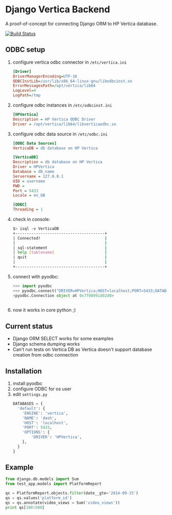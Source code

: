 Django Vertica Backend
======================

A proof-of-concept for connecting Django ORM to HP Vertica database.

[![Build Status](https://travis-ci.org/tumb1er/django_vertica_backend.svg?branch=master)](https://travis-ci.org/tumb1er/django_vertica_backend)

ODBC setup
----------

1. configure vertica odbc connector in `/etc/vertica.ini`
    ```ini
    [Driver]
    DriverManagerEncoding=UTF-16
    ODBCInstLib=/usr/lib/x86_64-linux-gnu/libodbcinst.so
    ErrorMessagesPath=/opt/vertica/lib64
    LogLevel=4
    LogPath=/tmp
    
    ```
    
2. configure odbc instances in `/etc/odbcinst.ini`
    ```ini
    [HPVertica]
    Description = HP Vertica ODBC Driver
    Driver = /opt/vertica/lib64/libverticaodbc.so
    
    ```
    
3. configure odbc data source in `/etc/odbc.ini`
    ```ini
    [ODBC Data Sources]
    VerticaDB = db database on HP Vertica
    
    [VerticaDB]
    Description = db database on HP Vertica
    Driver = HPVertica
    Database = db_name
    Servername = 127.0.0.1 
    UID = username 
    PWD = 
    Port = 5433
    Locale = en_GB
    
    [ODBC]
    Threading = 1
    
    ```
    
4. check in console:
    ```bash
    $> isql -v VerticaDB
    +---------------------------------------+
    | Connected!                            |
    |                                       |
    | sql-statement                         |
    | help [tablename]                      |
    | quit                                  |
    |                                       |
    +---------------------------------------+

    ```
    
5. connect with pyodbc:
    ```python
    >>> import pyodbc
    >>> pyodbc.connect("DRIVER=HPVertica;HOST=localhost;PORT=5433;DATABASE=")
    <pyodbc.Connection object at 0x7f98991d02d0>
  
    ```
    
6.  now it works in core python ;)
    
Current status
--------------

* Django ORM SELECT works for some examples
* Django schema dumping works
* Can't run tests on Vertica DB as Vertica doesn't support database creation
from odbc connection

Installation
------------

1. install pyodbc
2. configure ODBC for os user
3. edit `settings.py`
    ```python
    DATABASES = {
      'default': {
        'ENGINE': 'vertica',
        'NAME': 'dash',
        'HOST': 'localhost',
        'PORT': 5433,
        'OPTIONS': {
            'DRIVER': 'HPVertica',
        },
      }
    }
    ```

Example
-------

```python
from django.db.models import Sum
from test_app.models import PlatformReport

qs = PlatformReport.objects.filter(date__gte='2014-09-15')
qs = qs.values('platform_id')
qs = qs.annotate(video_views = Sum('video_views'))
print qs[100:500]
```
